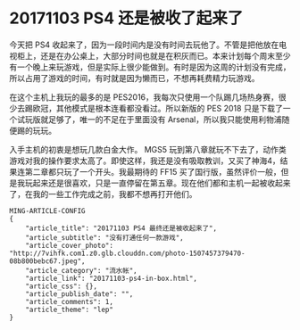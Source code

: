 # 20171103 PS4 还是被收了起来了

今天把 PS4 收起来了，因为一段时间内是没有时间去玩他了。不管是把他放在电视柜上，还是在办公桌上，大部分时间也就是在积灰而已。本来计划每个周末至少有一个晚上来玩游戏，但是实际上很少能做到。有时是因为这周的计划没有完成，所以占用了游戏的时间，有时就是因为懒而已，不想再耗费精力玩游戏。

在这个主机上我玩的最多的是 PES2016，我每次只使用一个队踢几场热身赛，很少去踢欧冠，其他模式是根本连看都没看过。所以新版的 PES 2018 只是下载了一个试玩版就足够了，唯一的不足在于里面没有 Arsenal，所以我只能使用利物浦随便踢的玩玩。

入手主机的初衷是想玩几款白金大作。 MGS5 玩到第八章就玩不下去了，动作类游戏对我的操作要求太高了。即使这样，我还是没有吸取教训，又买了神海4，结果连第二章都只玩了一个开头。我最期待的 FF15 买了国行版，虽然评价一般，但是我玩起来还是很喜欢，只是一直停留在第五章。现在他们都和主机一起被收起来了，在我的一些工作完成之前，我都不想再打开他们。

```
MING-ARTICLE-CONFIG
{
    "article_title": "20171103 PS4 最终还是被收起来了", 
    "article_subtitle": "没有打通任何一款游戏", 
    "article_cover_photo": "http://7vihfk.com1.z0.glb.clouddn.com/photo-1507457379470-08b800bebc67.jpeg", 
    "article_category": "流水帐", 
    "article_link": "20171103-ps4-in-box.html", 
    "article_css": {}, 
    "article_publish_date": "", 
    "article_comments": 1, 
    "article_theme": "lep"
}
```
